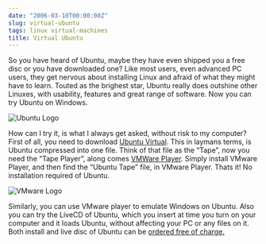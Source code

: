 ```yaml
---
date: "2006-03-10T00:00:00Z"
slug: virtual-ubuntu
tags: linux virtual-machines
title: Virtual Ubuntu
---
```


So you have heard of Ubuntu, maybe they have even shipped you a free disc or
you have downloaded one? Like most users, even advanced PC users, they get
nervous about installing Linux and afraid of what they might have to learn.
Touted as the brighest star, Ubuntu really does outshine other Linuxes, with
usability, features and great range of software. Now you can try Ubuntu on
Windows.

![Ubuntu Logo](http://www.vmware.com/img/ubuntu.gif)

How can I try it, is what I always get asked, without risk to my computer?
First of all, you need to download [Ubuntu Virtual][UV]. This in laymans
terms, is Ubuntu compressed into one file. Think of that file as the “Tape”,
now you need the “Tape Player”, along comes [VMWare Player][VMP]. Simply
install VMware Player, and then find the “Ubuntu Tape” file, in VMware Player.
Thats it! No installation required of Ubuntu.

![VMware Logo](http://www.vmware.com/img/logo_top.gif)

Similarly, you can use VMware player to emulate Windows on Ubuntu. Also you
can try the LiveCD of Ubuntu, which you insert at time you turn on your
computer and it loads Ubuntu, without affecting your PC or any files on it.
Both install and live disc of Ubuntu can be [ordered free of charge.][Shipit]

[UV]: http://cdimage.ubuntu.com/vmware/Ubuntu-5.10.zip 
[VMP]: http://download3.vmware.com/software/vmplayer/VMware-player-1.0.1-19317.exe
[Shipit]: http://shipit.ubuntu.com/
